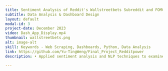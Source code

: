 ```yaml
---
title: Sentiment Analysis of Reddit's Wallstreetbets Subreddit and FOMC Statements
subtitle: Data Analysis & Dashboard Design
layout: default
modal-id: 3
project-date: December 2023
video: Dash_App_Display.mp4
thumbnail: wallstreetbets.png
alt: image-alt
skill: Keywords - Web Scraping, Dashboards, Python, Data Analysis
link: https://github.com/Yu-TingWeng/Final_Project_Redditpower
description: • Applied sentiment analysis and NLP techniques to examine the correlation between online discussions on Reddit and official FOMC statements with stock market movements. <br> • Demonstrated proficiency in web scraping, utilizing tools such as the selenium package for FOMC statements, praw for Reddit posts, and yfinance for stock prices.

---
```

